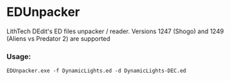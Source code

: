 # EDUnpacker

LithTech DEdit's ED files unpacker / reader. Versions 1247 (Shogo) and 1249 (Aliens vs Predator 2) are supported

### Usage:
```
EDUnpacker.exe -f DynamicLights.ed -d DynamicLights-DEC.ed
```
